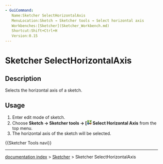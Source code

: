 ```yaml
---
- GuiCommand:
   Name:Sketcher SelectHorizontalAxis
   MenuLocation:Sketch → Sketcher tools → Select horizontal axis
   Workbenches:[Sketcher](Sketcher_Workbench.md)
   Shortcut:Shift+Ctrl+H
   Version:0.15
---
```


# Sketcher SelectHorizontalAxis

## Description

Selects the horizontal axis of a sketch.

## Usage

1.  Enter edit mode of sketch.
2.  Choose **Sketch → Sketcher tools → [<img src=images/Sketcher_SelectHorizontalAxis.svg style="width:16px"> Select Horizontal Axis** from the top menu.
3.  The horizontal axis of the sketch will be selected.




 {{Sketcher Tools navi}}

---
[documentation index](../README.md) > [Sketcher](Sketcher_Workbench.md) > Sketcher SelectHorizontalAxis

